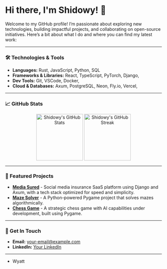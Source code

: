 # Hi there, I'm Shidowy! 👋

Welcome to my GitHub profile! I’m passionate about exploring new technologies, building impactful projects, and collaborating on open-source initiatives. Here’s a bit about what I do and where you can find my latest work:

---

### 🛠 Technologies & Tools
- **Languages:** Rust, JavaScript, Python, SQL
- **Frameworks & Libraries:** React, TypeScript, PyTorch, Django,
- **Dev Tools:** Git, VSCode, Docker,
- **Cloud & Databases:** Axum, PostgreSQL, Neon, Fly.io, Vercel, 

---

### 📈 GitHub Stats
<p align="center">
  <img src="https://github-readme-stats.vercel.app/api?username=Shidowy&show_icons=true&theme=radical" alt="Shidowy's GitHub Stats" height="150"/>
  <img src="https://github-readme-streak-stats.herokuapp.com/?user=Shidowy&theme=radical" alt="Shidowy's GitHub Streak" height="150"/>
</p>

---

### 🚀 Featured Projects

- **[Media Sured](https://mediasured.com)** - Social media insurance SaaS platform using Django and Axum, with a tech stack optimized for speed and simplicity.
- **[Maze Solver](https://github.com/Shidowy/MazeSolver)** - A Python-powered Pygame project that solves mazes algorithmically.
- **[Chess Game](https://github.com/Shidowy/ChessAI)** - A strategic chess game with AI capabilities under development, built using Pygame.

---

### 📌 Get In Touch
- **Email:** [your-email@example.com](wyattgill2009@gmail.com)
- **LinkedIn:** [Your LinkedIn](https://www.linkedin.com/in/wyatt-gill-17380b323/)

---
- Wyatt

